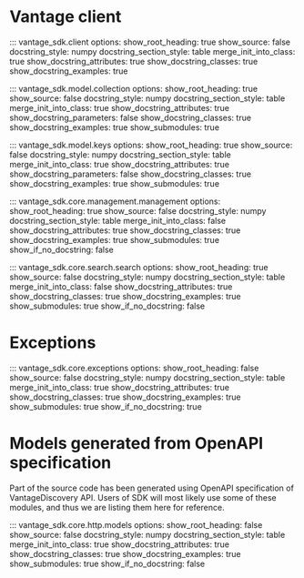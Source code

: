 # Vantage client

::: vantage_sdk.client
    options:
        show_root_heading: true
        show_source: false
        docstring_style: numpy
        docstring_section_style: table
        merge_init_into_class: true
        show_docstring_attributes: true
        show_docstring_classes: true
        show_docstring_examples: true

::: vantage_sdk.model.collection
    options:
        show_root_heading: true
        show_source: false
        docstring_style: numpy
        docstring_section_style: table
        merge_init_into_class: true
        show_docstring_attributes: true
        show_docstring_parameters: false
        show_docstring_classes: true
        show_docstring_examples: true
        show_submodules: true

::: vantage_sdk.model.keys
    options:
        show_root_heading: true
        show_source: false
        docstring_style: numpy
        docstring_section_style: table
        merge_init_into_class: true
        show_docstring_attributes: true
        show_docstring_parameters: false
        show_docstring_classes: true
        show_docstring_examples: true
        show_submodules: true

::: vantage_sdk.core.management.management
    options:
        show_root_heading: true
        show_source: false
        docstring_style: numpy
        docstring_section_style: table
        merge_init_into_class: false
        show_docstring_attributes: true
        show_docstring_classes: true
        show_docstring_examples: true
        show_submodules: true
        show_if_no_docstring: false



::: vantage_sdk.core.search.search
    options:
        show_root_heading: true
        show_source: false
        docstring_style: numpy
        docstring_section_style: table
        merge_init_into_class: false
        show_docstring_attributes: true
        show_docstring_classes: true
        show_docstring_examples: true
        show_submodules: true
        show_if_no_docstring: false

# Exceptions

::: vantage_sdk.core.exceptions
    options:
        show_root_heading: false
        show_source: false
        docstring_style: numpy
        docstring_section_style: table
        merge_init_into_class: true
        show_docstring_attributes: true
        show_docstring_classes: true
        show_docstring_examples: true
        show_submodules: true
        show_if_no_docstring: true

# Models generated from OpenAPI specification

Part of the source code has been generated using OpenAPI specification of VantageDiscovery API. Users of SDK will most likely use some of these modules, and thus we are listing them here for reference.

::: vantage_sdk.core.http.models
    options:
        show_root_heading: false
        show_source: false
        docstring_style: numpy
        docstring_section_style: table
        merge_init_into_class: true
        show_docstring_attributes: true
        show_docstring_classes: true
        show_docstring_examples: true
        show_submodules: true
        show_if_no_docstring: false
